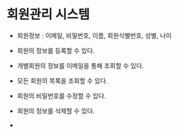 
# 회원관리 시스템

- 회원정보 : 이메일, 비밀번호, 이름, 회원식별번호, 성별, 나이

- 회원의 정보를 등록할 수 있다.
- 개별회원의 정보를 이메일을 통해 조회할 수 있다.
- 모든 회원의 목록을 조회할 수 있다.
- 회원의 비밀번호를 수정할 수 있다.
- 회원의 정보를 삭제할 수 있다.
- 